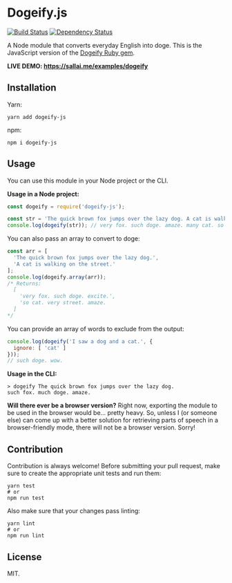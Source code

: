 # Dogeify.js

[![Build Status](https://travis-ci.org/jozsefsallai/dogeify.svg?branch=master)](https://travis-ci.org/jozsefsallai/dogeify)
[![Dependency Status](https://david-dm.org/jozsefsallai/dogeify.svg)](https://david-dm.org/jozsefsallai/dogeify)

A Node module that converts everyday English into doge. This is the JavaScript version of the [Dogeify Ruby gem](https://github.com/mhuggins/dogeify).

**LIVE DEMO: https://sallai.me/examples/dogeify**

## Installation

Yarn:

```
yarn add dogeify-js
```

npm:

```
npm i dogeify-js
```

## Usage

You can use this module in your Node project or the CLI.

**Usage in a Node project:**

```js
const dogeify = require('dogeify-js');

const str = 'The quick brown fox jumps over the lazy dog. A cat is walking on the street';
console.log(dogeify(str)); // very fox. such doge. amaze. many cat. so street. wow.
```

You can also pass an array to convert to doge:

```js
const arr = [
  'The quick brown fox jumps over the lazy dog.',
  'A cat is walking on the street.'
];
console.log(dogeify.array(arr));
/* Returns:
  [
    'very fox. such doge. excite.',
    'so cat. very street. amaze.
  ]
*/
```

You can provide an array of words to exclude from the output:

```js
console.log(dogeify('I saw a dog and a cat.', {
  ignore: [ 'cat' ]
}));
// such doge. wow.
```

**Usage in the CLI:**

```
> dogeify The quick brown fox jumps over the lazy dog.
such fox. much doge. amaze.
```

**Will there ever be a browser version?** Right now, exporting the module to be used in the browser would be... pretty heavy. So, unless I (or someone else) can come up with a better solution for retrieving parts of speech in a browser-friendly mode, there will not be a browser version. Sorry!

## Contribution

Contribution is always welcome! Before submitting your pull request, make sure to create the appropriate unit tests and run them:
```
yarn test
# or
npm run test
```

Also make sure that your changes pass linting:
```
yarn lint
# or
npm run lint
```

## License

MIT.
